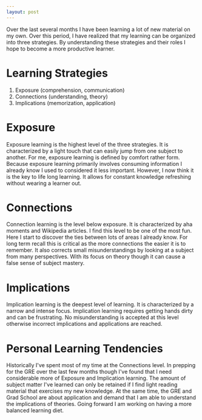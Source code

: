 ```yaml
---
layout: post
---
```

Over the last several months I have been learning a lot of new material on my own. Over this period, I have realized that my learning can be organized into three strategies. By understanding these strategies and their roles I hope to become a more productive learner.

# Learning Strategies #
1. Exposure (comprehension, communication)
2. Connections (understanding, theory)
3. Implications (memorization, application)

# Exposure #
Exposure learning is the highest level of the three strategies. It is characterized by a light touch that can easily jump from one subject to another. For me, exposure learning is defined by comfort rather form. Because exposure learning primarily involves consuming information I already know I used to considered it less important. However, I now think it is the key to life long learning. It allows for constant knowledge refreshing without wearing a learner out.

# Connections #
Connection learning is the level below exposure. It is characterized by aha moments and Wikipedia articles. I find this level to be one of the most fun. Here I start to discover the ties between lots of areas I already know. For long term recall this is critical as the more connections the easier it is to remember. It also corrects small misunderstandings by looking at a subject from many perspectives. With its focus on theory though it can cause a false sense of subject mastery.

# Implications #
Implication learning is the deepest level of learning. It is characterized by a narrow and intense focus. Implication learning requires getting hands dirty and can be frustrating. No misunderstanding is accepted at this level otherwise incorrect implications and applications are reached.

# Personal Learning Tendencies #
Historically I've spent most of my time at the Connections level. In prepping for the GRE over the last few months though I've found that I need considerable more of Exposure and Implication learning. The amount of subject matter I've learned can only be retained if I find light reading material that exercises my new knowledge. At the same time, the GRE and Grad School are about application and demand that I am able to understand the implications of theories. Going forward I am working on having a more balanced learning diet.

